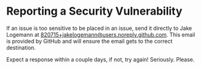 # Reporting a Security Vulnerability

If an issue is too sensitive to be placed in an issue, send it directly to Jake Logemann at <820715+jakelogemann@users.noreply.github.com>. This email is provided by GitHub and will ensure the email gets to the correct destination.

Expect a response within a couple days, if not, try again! Seriously. Please.
